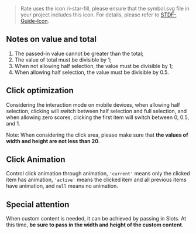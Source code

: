 > Rate uses the icon ri-star-fill, please ensure that the symbol.svg file in your project includes this icon. For details, please refer to [STDF-Guide-Icon](https://stdf.design/#/guide/icon).

## Notes on value and total

1. The passed-in value cannot be greater than the total;
2. The value of total must be divisible by 1;
3. When not allowing half selection, the value must be divisible by 1;
4. When allowing half selection, the value must be divisible by 0.5.

## Click optimization

Considering the interaction mode on mobile devices, when allowing half selection, clicking will switch between half selection and full selection, and when allowing zero scores, clicking the first item will switch between 0, 0.5, and 1.

Note: When considering the click area, please make sure that **the values of width and height are not less than 20**.

## Click Animation

Control click animation through animation, `'current'` means only the clicked item has animation, `'active'` means the clicked item and all previous items have animation, and `null` means no animation.

## Special attention

When custom content is needed, it can be achieved by passing in Slots. At this time, **be sure to pass in the width and height of the custom content**.
